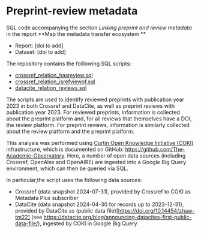 # Preprint-review metadata
SQL code accompanying the section *Linking preprint and review metadata* in the report **Map the metadata transfer ecosystem **

* Report: [doi to add]
* Dataset: [doi to add]

The repository contains the folllowing SQL scripts:
* [crossref_relation_hasreview.sql](sql/crossref_relation_hasreview.sql)
* [crossref_relation_isrefviewof.sql](sql/crossref_relation_isreviewof.sql)
* [datacite_relation_reviews.sql](sql/datacite_relation_reviews.sql)

The scripts are used to identify reviewed preprints with publication year 2023 in both Crossref and DataCite, as well as preprint reviews with publication year 2023. For reviewed preprints, information is collected about the preprint platform and, for all reviews that themselves have a DOI, the review platform. For preprint reviews, information is similarly collected about the review platform and the preprint platform. 

This analysis was performed using [Curtin Open Knowledge Initiative (COKI)](https://openknowledge.community/) infrastructure, which is documented on GitHub: https://github.com/The-Academic-Observatory. Here, a number of open data sources (including Crossref, OpenAlex and OpenAIRE) are ingested into a Google Big Query environment, which can then be queried via SQL.

In particular,the script uses the following data sources:
- Crossref (data snapshot 2024-07-31), provided by Crossref to COKI as Metadata Plus subscriber
- DataCite (data snapshot 2024-04-30 for records up to 2023-12-31), provided by DataCite as (public data file)[https://doi.org/10.14454/zhaw-tm22] (see https://datacite.org/blog/announcing-datacites-first-public-data-file/), ingested by COKI in Google Big Query


